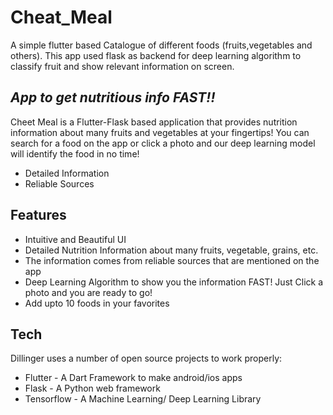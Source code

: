 # Cheat_Meal
A simple flutter based  Catalogue of different foods (fruits,vegetables and others). This app used flask as backend for deep learning algorithm to classify fruit and show relevant information on screen.

## _App to get nutritious info FAST!!_

Cheet Meal is a Flutter-Flask based application that provides nutrition information about many fruits and vegetables at your fingertips!
You can search for a food on the app or click a photo and our deep learning model will identify the food in no time!

- Detailed Information
- Reliable Sources

## Features

- Intuitive and Beautiful UI
- Detailed Nutrition Information about many fruits, vegetable, grains, etc.
- The information comes from reliable sources that are mentioned on the app
- Deep Learning Algorithm to show you the information FAST! Just Click a photo and you are ready to go!
- Add upto 10 foods in your favorites


## Tech

Dillinger uses a number of open source projects to work properly:

- Flutter -  A Dart Framework to make android/ios apps
- Flask - A Python web framework 
- Tensorflow - A Machine Learning/ Deep Learning Library
